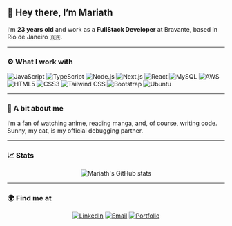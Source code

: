 ## 👋 Hey there, I’m Mariath

I’m **23 years old** and work as a **FullStack Developer** at Bravante, based in Rio de Janeiro 🇧🇷.

---

### ⚙️ What I work with

![JavaScript](https://img.shields.io/badge/JavaScript-F7DF1E?logo=javascript&logoColor=000&style=for-the-badge)
![TypeScript](https://img.shields.io/badge/TypeScript-3178C6?logo=typescript&logoColor=fff&style=for-the-badge)
![Node.js](https://img.shields.io/badge/Node.js-339933?logo=node.js&logoColor=fff&style=for-the-badge)
![Next.js](https://img.shields.io/badge/Next.js-000000?logo=next.js&logoColor=fff&style=for-the-badge)
![React](https://img.shields.io/badge/React-61DAFB?logo=react&logoColor=000&style=for-the-badge)
![MySQL](https://img.shields.io/badge/mysql-4479A1.svg?style=for-the-badge&logo=mysql&logoColor=white)
![AWS](https://img.shields.io/badge/AWS-%23FF9900.svg?style=for-the-badge&logo=amazon-aws&logoColor=white)
![HTML5](https://img.shields.io/badge/HTML5-E34F26?logo=html5&logoColor=fff&style=for-the-badge)
![CSS3](https://img.shields.io/badge/CSS3-1572B6?logo=css3&logoColor=fff&style=for-the-badge)
![Tailwind CSS](https://img.shields.io/badge/Tailwind_CSS-06B6D4?logo=tailwindcss&logoColor=fff&style=for-the-badge)
![Bootstrap](https://img.shields.io/badge/Bootstrap-7952B3?logo=bootstrap&logoColor=fff&style=for-the-badge)
![Ubuntu](https://img.shields.io/badge/Ubuntu-E95420?style=for-the-badge&logo=ubuntu&logoColor=white)

---

### 🧠 A bit about me

I’m a fan of watching anime, reading manga, and, of course, writing code.
Sunny, my cat, is my official debugging partner.

---

### 📈 Stats

<div align="center">

![Mariath's GitHub stats]([https://github-readme-stats.vercel.app/api?username=mariathdev&show_icons=true&theme=tokyonight&hide_border=true&border_radius=12](https://github-readme-stats.vercel.app/api?username=mariathdev)](https://github.com/mariathdev/github-readme-stats))

</div>

---

### 🌍 Find me at

<div align="center">
  
[![LinkedIn](https://img.shields.io/badge/LinkedIn-0A66C2?style=for-the-badge&logo=linkedin&logoColor=white)](https://linkedin.com/in/mariathdev)
[![Email](https://img.shields.io/badge/Email-0078D4?style=for-the-badge&logo=gmail&logoColor=white)](mailto:mariath.dev@outlook.com)
[![Portfolio](https://img.shields.io/badge/Portfolio-FF4088?style=for-the-badge&logo=vercel&logoColor=white)](https://mariath.dev)

</div>
